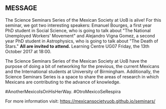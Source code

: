 


## MESSAGE
The Science Seminars Series of the Mexican Society at UoB is alive!
For this seminar, we got two interesting speakers:
Emanuel Bourges, a first year PhD student in Social Science,
who is going to talk about "The National Unemployed  Workers' Movement"
and Alejandro Vigna Gomez, a second year PhD student in Astrophysics,
who is going to talk  about "The Death of Stars."
**All are invited to attend.**
Learning Centre UG07
Friday, the 13th October 2017 at 18:00.

The Science Seminars Series of the Mexican Society at UoB
have the purpose of doing a bit of networking for the
previous, the current Mexicans and the International students
at University of Birmingham.
Additionally, the Science Seminars Series is a space to share
the areas of research in which Mexicans are contributing
to the advance of knowledge.

#AnotherMexicoIsOnHisHerWay. #OtroMexicoSeRespira

For more information visit: https://mexicansocietyuob.github.io/seminars/
